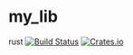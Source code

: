 # my_lib
rust
[![Build Status](https://travis-ci.org/gaojunr/my_lib.svg?branch=master)](https://travis-ci.org/gaojunr/my_lib)
[![Crates.io](https://img.shields.io/crates/v/my_lib.svg)](https://crates.io/crates/my_lib)
